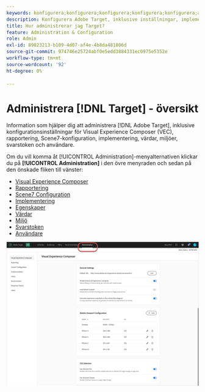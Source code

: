 ```yaml
---
keywords: konfigurera;konfigurera;konfigurera;konfigurera;konfigurera;administrera
description: Konfigurera Adobe Target, inklusive inställningar, implementering, användarhantering, egenskaper, Scene7-konfiguration, värdhantering och svarstoken.
title: Hur administrerar jag Target?
feature: Administration & Configuration
role: Admin
exl-id: 89023213-b109-4d07-af4e-4b8da481806d
source-git-commit: 974746e25724abf0e5edd3884331ec0975e5352e
workflow-type: tm+mt
source-wordcount: '92'
ht-degree: 0%

---
```


# Administrera [!DNL Target] - översikt

Information som hjälper dig att administrera [!DNL Adobe Target], inklusive konfigurationsinställningar för Visual Experience Composer (VEC), rapportering, Scene7-konfiguration, implementering, värdar, miljöer, svarstoken och användare.

Om du vill komma åt [!UICONTROL Administration]-menyalternativen klickar du på **[!UICONTROL Administration]** i den övre menyraden och sedan på den önskade fliken till vänster:

* [Visual Experience Composer](/help/main/administrating-target/visual-experience-composer-set-up.md)
* [Rapportering](/help/main/administrating-target/reporting.md)
* [Scene7 Configuration](/help/main/administrating-target/scene7-settings.md)
* [Implementering](/help/main/c-implementing-target/implementing-target.md)
* [Egenskaper](/help/main/administrating-target/c-user-management/property-channel/property-channel.md)
* [Värdar](/help/main/administrating-target/hosts.md)
* [Miljö](/help/main/administrating-target/environments.md)
* [Svarstoken](/help/main/administrating-target/response-tokens.md)
* [Användare](/help/main/administrating-target/c-user-management/user-management.md)

![Adobe Target Administration-menyn](/help/main/administrating-target/assets/administration.png)
